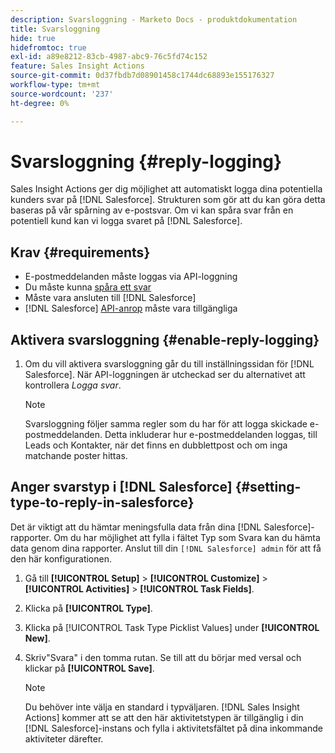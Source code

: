 ```yaml
---
description: Svarsloggning - Marketo Docs - produktdokumentation
title: Svarsloggning
hide: true
hidefromtoc: true
exl-id: a89e8212-83cb-4987-abc9-76c5fd74c152
feature: Sales Insight Actions
source-git-commit: 0d37fbdb7d08901458c1744dc68893e155176327
workflow-type: tm+mt
source-wordcount: '237'
ht-degree: 0%

---
```


# Svarsloggning {#reply-logging}

Sales Insight Actions ger dig möjlighet att automatiskt logga dina potentiella kunders svar på [!DNL Salesforce]. Strukturen som gör att du kan göra detta baseras på vår spårning av e-postsvar. Om vi kan spåra svar från en potentiell kund kan vi logga svaret på [!DNL Salesforce].

## Krav {#requirements}

* E-postmeddelanden måste loggas via API-loggning
* Du måste kunna [spåra ett svar](/help/marketo/product-docs/marketo-sales-insight/actions/send-a-sales-email/email-tracking-overview.md#how-reply-tracking-works)
* Måste vara ansluten till [!DNL Salesforce]
* [!DNL Salesforce] [API-anrop](https://developer.salesforce.com/docs/atlas.en-us.salesforce_app_limits_cheatsheet.meta/salesforce_app_limits_cheatsheet/salesforce_app_limits_platform_api.htm) måste vara tillgängliga

## Aktivera svarsloggning {#enable-reply-logging}

1. Om du vill aktivera svarsloggning går du till inställningssidan för [!DNL Salesforce]. När API-loggningen är utcheckad ser du alternativet att kontrollera _Logga svar_.

   >[!NOTE]
   >
   >Svarsloggning följer samma regler som du har för att logga skickade e-postmeddelanden. Detta inkluderar hur e-postmeddelanden loggas, till Leads och Kontakter, när det finns en dubblettpost och om inga matchande poster hittas.

## Anger svarstyp i [!DNL Salesforce] {#setting-type-to-reply-in-salesforce}

Det är viktigt att du hämtar meningsfulla data från dina [!DNL Salesforce]-rapporter. Om du har möjlighet att fylla i fältet Typ som Svara kan du hämta data genom dina rapporter. Anslut till din `[!DNL Salesforce] admin` för att få den här konfigurationen.

1. Gå till **[!UICONTROL Setup]** > **[!UICONTROL Customize]** > **[!UICONTROL Activities]** > **[!UICONTROL Task Fields]**.
1. Klicka på **[!UICONTROL Type]**.
1. Klicka på [!UICONTROL Task Type Picklist Values] under **[!UICONTROL New]**.
1. Skriv&quot;Svara&quot; i den tomma rutan. Se till att du börjar med versal och klickar på **[!UICONTROL Save]**.

   >[!NOTE]
   >
   >Du behöver inte välja en standard i typväljaren. [!DNL Sales Insight Actions] kommer att se att den här aktivitetstypen är tillgänglig i din [!DNL Salesforce]-instans och fylla i aktivitetsfältet på dina inkommande aktiviteter därefter.
